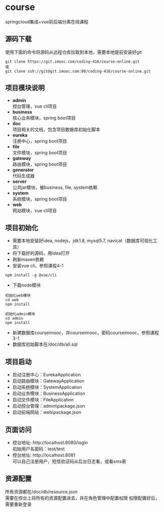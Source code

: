 # course
springcloud集成+vue前后端分离在线课程

## 源码下载
使用下面的命令将源码从远程仓库拉取到本地，需要本地提前安装好git

```
git clone https://git.imooc.com/coding-416/course-online.git
或
git clone ssh://git@git.imooc.com:80/coding-416/course-online.git
```

## 项目模块说明
* **admin**<br>
控台管理，vue cli项目
* **business**<br>
核心业务模块，spring boot项目
* **doc**<br>
项目相关的文档，包含项目数据库初始化脚本
* **eureka**<br>
注册中心，spring boot项目
* **file**<br>
文件模块，spring boot项目
* **gateway**<br>
路由模块，spring boot项目
* **generator**<br>
代码生成器
* **server**<br>
公共jar模块，被business, file, system依赖
* **system**<br>
系统模块，spring boot项目
* **web**<br>
网站模块，vue cli项目


## 项目初始化
* 需要本地安装好idea, nodejs，jdk1.8, mysql5.7, navicat（数据库可视化工具）
* 将下载好的源码，用idea打开
* 刷新maven依赖
* 安装vue cli，参照课程4-1
```
npm install -g @vue/cli
```
* 下载node模块
```
初始化web模块
cd web
npm install

初始化admin模块
cd admin
npm install
```
* 新建数据库courseimooc，并courseimooc，密码courseimooc，参照课程3-1
* 数据库初始脚本在/doc/db/all.sql

## 项目启动
* 启动注册中心：EurekaApplication
* 启动路由模块：GatewayApplication
* 启动系统模块：SystemApplication
* 启动业务模块：BusinessApplication
* 启动文件模块：FileApplication
* 启动控台管理：admin\package.json
* 启动前端网站：web\package.json

## 页面访问
* 控台地址: http://localhost:8080/login<br>
初始用户名密码：test/test
* 控台地址: http://localhost:8081<br>
可以自己注册用户，短信验证码从后台日志看，或看sms表

## 资源配置
所有资源都在/doc/db/resource.json<br>
需要在控台上将所有的资源配置进去，并在角色管理中配置权限
权限配置好后，需要重新登录
